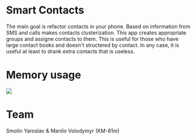 Smart Contacts
==============

The main goal is refactor contacts in your phone.
Based on information from SMS and calls makes contacts clusterization.
This app creates appropriate groups and assigne contacts to them.
This is useful for those who have large contact books and doesn't structered by contact. 
In any case, it is useful at least to drank extra contacts that is useless.


Memory usage
============
![](https://raw.github.com/k4jt/smart_contacts/master/memory_usage.png)

Team
====
Smolin Yaroslav & Manilo Volodymyr (KM-81m)
